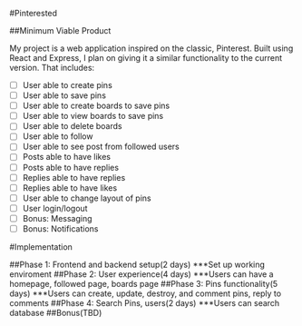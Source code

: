#Pinterested

##Minimum Viable Product

My project is a web application inspired on the classic, Pinterest. Built using React and Express, I plan on giving it a similar functionality to the current version. That includes:
 
- [ ] User able to create pins
- [ ] User able to save pins
- [ ] User able to create boards to save pins
- [ ] User able to view boards to save pins
- [ ] User able to delete boards
- [ ] User able to follow
- [ ] User able to see post from followed users
- [ ] Posts able to have likes
- [ ] Posts able to have replies
- [ ] Replies able to have replies
- [ ] Replies able to have likes
- [ ] User able to change layout of pins
- [ ] User login/logout
- [ ] Bonus: Messaging 
- [ ] Bonus: Notifications

#Implementation

##Phase 1: Frontend and backend setup(2 days)
***Set up working enviroment 
##Phase 2: User experience(4 days)
***Users can have a homepage, followed page, boards page 
##Phase 3: Pins functionality(5 days)
***Users can create, update, destroy, and comment pins, reply to comments 
##Phase 4: Search Pins, users(2 days)
***Users can search database
##Bonus(TBD)

 



